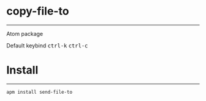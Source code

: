 # copy-file-to
---
Atom package

Default keybind <kbd>ctrl-k</kbd> <kbd>ctrl-c</kbd>
# Install
---
```console
apm install send-file-to
```
